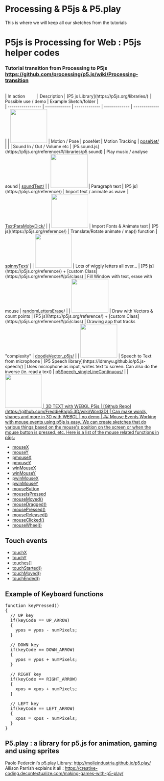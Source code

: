 # Processing & P5js & P5.play
This is where we will keep all our sketches from the tutorials

# P5js is Processing for Web : P5js helper codes
### Tutorial transition from Processing to P5js https://github.com/processing/p5.js/wiki/Processing-transition
<br/>
| In&nbsp;action&nbsp;&nbsp;&nbsp;&nbsp;&nbsp;&nbsp;&nbsp;&nbsp;&nbsp; | Description | [P5 js Library](https://p5js.org/libraries/) | Possible use / demo | Example Sketch/folder |<br/>
| ----------------- | ------------- | ------------- | ------------- | ------------- |
| <a href= "https://karenanndonnachie.github.io/Slave-To-The-Algorithm/P5js/poseNet_test" target="_blank"><img src="https://github.com/karenanndonnachie/Slave-To-The-Algorithm/blob/master/poseNet_workingSketch.JPG" width="120" height="110" /><a/> | Motion / Pose | poseNet  | Motion Tracking | <a href="poseNet_test/" target="_blank">poseNet/</a> |
| <a href="https://karenanndonnachie.github.io/Slave-To-The-Algorithm/P5js/P5js_soundTest/><img src="https://github.com/karenanndonnachie/Slave-To-The-Algorithm/blob/master/soundTest_workingSketch.JPG" width="120" height="110" /></a> | Sound In / Out / Volume etc | [P5.sound.js](https://p5js.org/reference/#/libraries/p5.sound) | Play music / analyse sound | <a href="P5js_soundTest/" target="_blank">soundTest/</a> |
| <a href= "https://karenanndonnachie.github.io/Slave-To-The-Algorithm/P5js/TextParaMobyDick" target="_blank"><img src="https://github.com/karenanndonnachie/Slave-To-The-Algorithm/blob/master/textParaMobyDick_workingSketch.JPG" width="120" height="110" /></a> | Paragraph text | [P5 js](https://p5js.org/reference/) | Import text / animate as wave | <a href="TextParaMobyDick/" target="_blank">TextParaMobyDick/</a> |
| <img src="https://github.com/karenanndonnachie/Slave-To-The-Algorithm/blob/master/spinnyText_workingSketch.JPG" width="120" height="110" /> | Import Fonts & Animate text | [P5 js](https://p5js.org/reference/)  | Translate/Rotate animate / map() function | <a href="spinnyText/" target="_blank">spinnyText/</a> |
| <a href= "https://karenanndonnachie.github.io/Slave-To-The-Algorithm/P5js/randomLettersErase/" target="_blank"><img src="https://github.com/karenanndonnachie/Slave-To-The-Algorithm/blob/master/randomLettersErase_workingSketch.JPG" width="120" height="110" /></a> | Lots of wiggly letters all over... | [P5 js](https://p5js.org/reference/) + [custom Class](https://p5js.org/reference/#/p5/class) | Fill Window with text, erase with mouse | <a href="randomLettersErase/" target="_blank">randomLettersErase/</a> |
| <a href="https://karenanndonnachie.github.io/Slave-To-The-Algorithm/P5js/doodleVector_p5js/" target="_blank"><img src="https://github.com/karenanndonnachie/Slave-To-The-Algorithm/blob/master/doodleVector_count_workingSketch.JPG" width="120" height="110" /></a> | Draw with Vectors & count points | [P5 js](https://p5js.org/reference/) + [custom Class](https://p5js.org/reference/#/p5/class) | Drawing app that tracks "complexity" | <a href="doodleVector_p5js/" target="_blank">doodleVector_p5js/</a> |
| <a href="https://karenanndonnachie.github.io/Slave-To-The-Algorithm/P5js/p5Speech_singleLineContinuous/" target="_blank"><img src="https://github.com/karenanndonnachie/Slave-To-The-Algorithm/blob/master/p5Speech_workingSketch.JPG" width="120" height="110" /></a> | Speech to Text from microphone | [P5 Speech library](https://idmnyu.github.io/p5.js-speech/) | Uses microphone as input, writes text to screen. Can also do the inverse (ie. read a text) | <a href="p5Speech_singleLineContinuous/" target="_blank">p5Speech_singleLineContinuous/</a> |
| <a href="https://github.com/FreddieRa/p5.3D/wiki/Word3D" target="_blank"><img src="https://github.com/karenanndonnachie/Slave-To-The-Algorithm/blob/master/P5js/WEBGL_3D_P5js_github.JPG" width="120" height="110"> | 3D TEXT with WEBGL P5js | [Github Repo](https://github.com/FreddieRa/p5.3D/wiki/Word3D) | Can make words, shapes and more in 3D with WEBGL | no demo | 
## Mouse Events
Working with mouse events using p5js is easy. We can create sketches that do various things based on the mouse's position on the screen or when the mouse button is pressed, 
etc. Here is a list of the mouse related functions in p5js:
<ul> 
	<li><a href="http://p5js.org/reference/#/p5/mouseX">mouseX</a></li>
	<li><a href="http://p5js.org/reference/#/p5/mouseY">mouseY</a></li>
	<li><a href="http://p5js.org/reference/#/p5/pmouseX">pmouseX</a></li>
	<li><a href="http://p5js.org/reference/#/p5/pmouseY">pmouseY</a></li>
	<li><a href="http://p5js.org/reference/#/p5/winMouseX">winMouseX</a></li>
	<li><a href="http://p5js.org/reference/#/p5/winMouseY">winMouseY</a></li>
	<li><a href="http://p5js.org/reference/#/p5/pwinMouseX">pwinMouseX</a></li>
	<li><a href="http://p5js.org/reference/#/p5/pwinMouseY">pwinMouseY</a></li>
	<li><a href="http://p5js.org/reference/#/p5/mouseButton">mouseButton</a></li>
	<li><a href="http://p5js.org/reference/#/p5/mouseIsPressed">mouseIsPressed</a></li>
	<li><a href="http://p5js.org/reference/#/p5/mouseMoved">mouseMoved()</a></li>
	<li><a href="http://p5js.org/reference/#/p5/mouseDragged">mouseDragged()</a></li>
	<li><a href="http://p5js.org/reference/#/p5/mousePressed">mousePressed()</a></li>
	<li><a href="http://p5js.org/reference/#/p5/mouseReleased">mouseReleased()</a></li>
	<li><a href="http://p5js.org/reference/#/p5/mouseClicked">mouseClicked()</a></li>
	<li><a href="http://p5js.org/reference/#/p5/mouseWheel">mouseWheel()</a></li>
</ul>

## Touch events
<ul>
	<li><a href="http://p5js.org/reference/#/p5/touchX">touchX</a></li>
	<li><a href="http://p5js.org/reference/#/p5/touchY">touchY</a></li>
    <li><a href="http://p5js.org/reference/#/p5/touches[]">touches[]</a></li>
    <li><a href="http://p5js.org/reference/#/p5/touchStarted">touchStarted()</a></li>
    <li><a href="http://p5js.org/reference/#/p5/touchMoved">touchMoved()</a></li>
    <li><a href="http://p5js.org/reference/#/p5/touchEnded">touchEnded()</a></li>
</ul>

## Example of Keyboard functions
<pre>function keyPressed()
{
  // UP key
  if(keyCode == UP_ARROW)
  {
    ypos = ypos - numPixels; 
  }
 
  // DOWN key
  if(keyCode == DOWN_ARROW)
  { 
    ypos = ypos + numPixels; 
  }
 
  // RIGHT key
  if(keyCode == RIGHT_ARROW)
  {
    xpos = xpos + numPixels; 
  }
 
  // LEFT key
  if(keyCode == LEFT_ARROW)
  {
    xpos = xpos - numPixels; 
  }
}
</pre>

## P5.play :  a library for p5.js for animation, gaming and using sprites
Paolo Pedercini's p5.play Library: http://molleindustria.github.io/p5.play/
Allison Parrish explains it all : https://creative-coding.decontextualize.com/making-games-with-p5-play/
